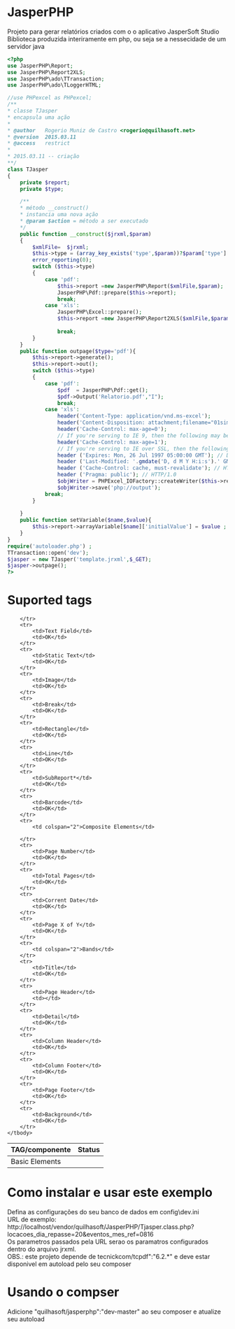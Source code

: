 # JasperPHP
Projeto para gerar relatórios criados com o o aplicativo JasperSoft Studio<br>
Biblioteca produzida interiramente em php, ou seja se a nessecidade de um servidor java

```php
<?php
use JasperPHP\Report;
use JasperPHP\Report2XLS;
use JasperPHP\ado\TTransaction;
use JasperPHP\ado\TLoggerHTML;

//use PHPexcel as PHPexcel;
/**
* classe TJasper
* encapsula uma ação
*
* @author   Rogerio Muniz de Castro <rogerio@quilhasoft.net>
* @version  2015.03.11
* @access   restrict
* 
* 2015.03.11 -- criação
**/
class TJasper
{
    private $report;
    private $type;

    /**
    * método __construct()
    * instancia uma nova ação
    * @param $action = método a ser executado
    */
    public function __construct($jrxml,$param)
    {
        $xmlFile=  $jrxml;
        $this->type = (array_key_exists('type',$param))?$param['type']:'pdf';
        error_reporting(0);
        switch ($this->type)
        {
            case 'pdf': 
                $this->report =new JasperPHP\Report($xmlFile,$param);
                JasperPHP\Pdf::prepare($this->report);
                break;
            case 'xls':
                JasperPHP\Excel::prepare();
                $this->report =new JasperPHP\Report2XLS($xmlFile,$param);
                
                break;
        }
    }
    public function outpage($type='pdf'){
        $this->report->generate();
        $this->report->out();
        switch ($this->type)
        {
            case 'pdf':
                $pdf  = JasperPHP\Pdf::get();
                $pdf->Output('Relatorio.pdf',"I");
                break;
            case 'xls':
                header('Content-Type: application/vnd.ms-excel');
                header('Content-Disposition: attachment;filename="01simple.xls"');
                header('Cache-Control: max-age=0');
                // If you're serving to IE 9, then the following may be needed
                header('Cache-Control: max-age=1');
                // If you're serving to IE over SSL, then the following may be needed
                header ('Expires: Mon, 26 Jul 1997 05:00:00 GMT'); // Date in the past
                header ('Last-Modified: '.gmdate('D, d M Y H:i:s').' GMT'); // always modified
                header ('Cache-Control: cache, must-revalidate'); // HTTP/1.1
                header ('Pragma: public'); // HTTP/1.0
                $objWriter = PHPExcel_IOFactory::createWriter($this->report->wb, 'Excel5');
                $objWriter->save('php://output');
            break;
        }
        
    }
    public function setVariable($name,$value){
        $this->report->arrayVariable[$name]['initialValue'] = $value ;
    }
}
require('autoloader.php') ;
TTransaction::open('dev');
$jasper = new TJasper('template.jrxml',$_GET);
$jasper->outpage();
?>

```
# Suported tags
<table>
    <thead>
        <tr>
            <th>TAG/componente</th>
            <th>Status</th>
        </tr>
    </thead>
    <tbody>
        <tr>
            <td colspan="2">Basic Elements</td>
            
        </tr>
        <tr>
            <td>Text Field</td>
            <td>OK</td>
        </tr>
        <tr>
            <td>Static Text</td>
            <td>OK</td>
        </tr>
        <tr>
            <td>Image</td>
            <td>OK</td>
        </tr>
        <tr>
            <td>Break</td>
            <td>OK</td>
        </tr>
        <tr>
            <td>Rectangle</td>
            <td>OK</td>
        </tr>
        <tr>
            <td>Line</td>
            <td>OK</td>
        </tr>
        <tr>
            <td>SubReport*</td>
            <td>OK</td>
        </tr>
        <tr>
            <td>Barcode</td>
            <td>OK</td>
        </tr>
        <tr>
            <td colspan="2">Composite Elements</td>
            
        </tr>
        <tr>
            <td>Page Number</td>
            <td>OK</td>
        </tr>
        <tr>
            <td>Total Pages</td>
            <td>OK</td>
        </tr>
        <tr>
            <td>Corrent Date</td>
            <td>OK</td>
        </tr>
        <tr>
            <td>Page X of Y</td>
            <td>OK</td>
        </tr>
        <tr>
            <td colspan="2">Bands</td>
        </tr>
        <tr>
            <td>Title</td>
            <td>OK</td>
        </tr>
        <tr>
            <td>Page Header</td>
            <td></td>
        </tr>
        <tr>
            <td>Detail</td>
            <td>OK</td>
        </tr>
        <tr>
            <td>Column Header</td>
            <td>OK</td>
        </tr>
        <tr>
            <td>Column Footer</td>
            <td>OK</td>
        </tr>
        <tr>
            <td>Page Footer</td>
            <td>OK</td>
        </tr>
        <tr>
            <td>Background</td>
            <td>OK</td>
        </tr>
    </tbody>
</table>


# Como instalar e usar este exemplo
Defina as configurações do seu banco de dados em config\dev.ini<br>
URL de exemplo:<br>
http://localhost/vendor/quilhasoft/JasperPHP/Tjasper.class.php?locacoes_dia_repasse=20&eventos_mes_ref=0816<br>
Os parametros passados pela URL serao os paramatros configurados dentro do arquivo jrxml.<br>
OBS.: este projeto depende de tecnickcom/tcpdf":"6.2.*" e deve estar disponivel em autoload pelo seu composer<br>
# Usando o compser
Adicione "quilhasoft/jasperphp":"dev-master" ao seu composer e atualize seu autoload
